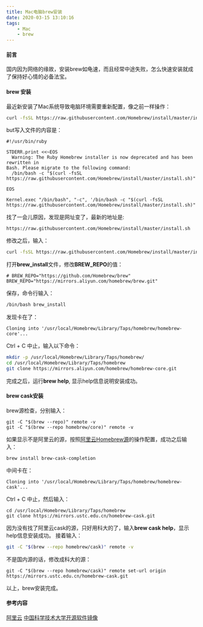 ```yaml
---
title: Mac电脑brew安装
date: 2020-03-15 13:10:16
tags: 
    - Mac
    - brew
---
```

#### 前言
  国内因为网络的缘故，安装brew如龟速，而且经常中途失败，怎么快速安装就成了保持好心情的必备法宝。

#### brew 安装
最近新安装了Mac系统导致电脑环境需要重新配置，像之前一样操作：
```sh
curl -fsSL https://raw.githubusercontent.com/Homebrew/install/master/install >> brew_install
```
but写入文件的内容是：
```text
#!/usr/bin/ruby

STDERR.print <<~EOS
  Warning: The Ruby Homebrew installer is now deprecated and has been rewritten in
Bash. Please migrate to the following command:
  /bin/bash -c "$(curl -fsSL https://raw.githubusercontent.com/Homebrew/install/master/install.sh)"

EOS

Kernel.exec "/bin/bash", "-c", '/bin/bash -c "$(curl -fsSL https://raw.githubusercontent.com/Homebrew/install/master/install.sh)"'
```
找了一会儿原因，发现是网址变了，最新的地址是:
```text
https://raw.githubusercontent.com/Homebrew/install/master/install.sh
```
修改之后，输入：
```sh
curl -fsSL https://raw.githubusercontent.com/Homebrew/install/master/install.sh >> brew_install
```
打开**brew_install**文件，修改**BREW_REPO**的值：
```
# BREW_REPO="https://github.com/Homebrew/brew"
BREW_REPO="https://mirrors.aliyun.com/homebrew/brew.git"
```
保存，命令行输入：
```sh
/bin/bash brew_install
```
发现卡在了：
```text
Cloning into '/usr/local/Homebrew/Library/Taps/homebrew/homebrew-core'...
```
Ctrl + C 中止，输入以下命令：
```sh
mkdir -p /usr/local/Homebrew/Library/Taps/homebrew/
cd /usr/local/Homebrew/Library/Taps/homebrew
git clone https://mirrors.aliyun.com/homebrew/homebrew-core.git
```
完成之后，运行**brew help**, 显示help信息说明安装成功。
#### brew cask安装
brew源检查，分别输入：
```shell
git -C "$(brew --repo)" remote -v
git -C "$(brew --repo homebrew/core)" remote -v
```
如果显示不是阿里云的源，按照[阿里云Homebrew源](https://developer.aliyun.com/mirror/homebrew)的操作配置，成功之后输入：
```
brew install brew-cask-completion
```
中间卡在：
```
Cloning into '/usr/local/Homebrew/Library/Taps/homebrew/homebrew-cask'...
```
Ctrl + C 中止，然后输入：
```
cd /usr/local/Homebrew/Library/Taps/homebrew
git clone https://mirrors.ustc.edu.cn/homebrew-cask.git
```
因为没有找了阿里云cask的源，只好用科大的了，输入**brew cask help**，显示help信息安装成功。
接着输入：
```sh
git -C "$(brew --repo homebrew/cask)" remote -v
```
不是国内源的话，修改成科大的源：
```
git -C "$(brew --repo homebrew/cask)" remote set-url origin https://mirrors.ustc.edu.cn/homebrew-cask.git
```
以上，brew安装完成。
#### 参考内容
[阿里云](https://developer.aliyun.com/mirror/?spm=a2c6h.13651104.0.d1002.3e676e2eNAwfow)
[中国科学技术大学开源软件镜像](http://mirrors.ustc.edu.cn/)